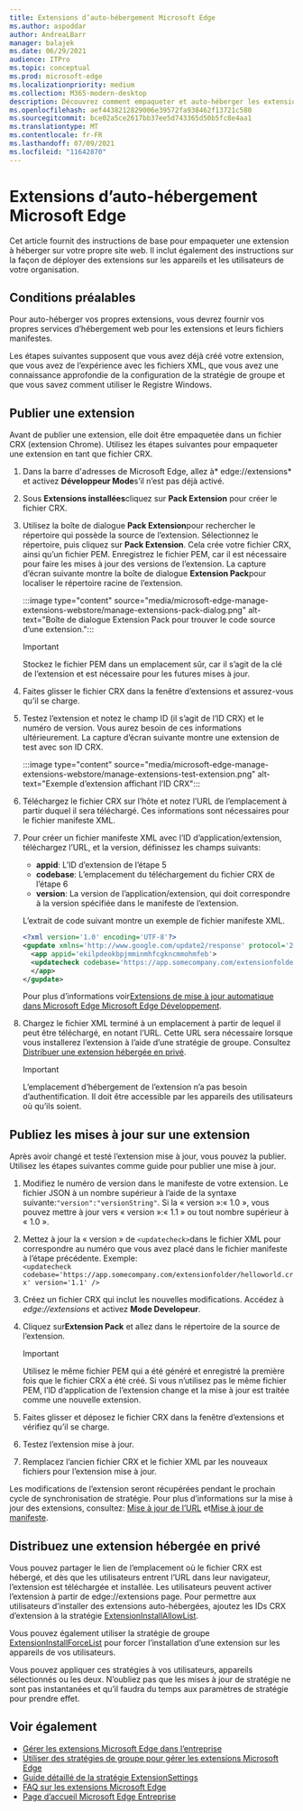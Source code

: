 ```yaml
---
title: Extensions d’auto-hébergement Microsoft Edge
ms.author: aspoddar
author: AndreaLBarr
manager: balajek
ms.date: 06/29/2021
audience: ITPro
ms.topic: conceptual
ms.prod: microsoft-edge
ms.localizationpriority: medium
ms.collection: M365-modern-desktop
description: Découvrez comment empaqueter et auto-héberger les extensions Microsoft Edge dans l’entreprise.
ms.openlocfilehash: aef4438212829006e39572fa938462f13721c580
ms.sourcegitcommit: bce02a5ce2617bb37ee5d743365d50b5fc8e4aa1
ms.translationtype: MT
ms.contentlocale: fr-FR
ms.lasthandoff: 07/09/2021
ms.locfileid: "11642870"
---
```

# <a name="self-host-microsoft-edge-extensions"></a>Extensions d’auto-hébergement Microsoft Edge

Cet article fournit des instructions de base pour empaqueter une extension à héberger sur votre propre site web. Il inclut également des instructions sur la façon de déployer des extensions sur les appareils et les utilisateurs de votre organisation.

## <a name="prerequisites"></a>Conditions préalables

Pour auto-héberger vos propres extensions, vous devrez fournir vos propres services d’hébergement web pour les extensions et leurs fichiers manifestes.

 Les étapes suivantes supposent que vous avez déjà créé votre extension, que vous avez de l’expérience avec les fichiers XML, que vous avez une connaissance approfondie de la configuration de la stratégie de groupe et que vous savez comment utiliser le Registre Windows.

## <a name="publish-an-extension"></a>Publier une extension

Avant de publier une extension, elle doit être empaquetée dans un fichier CRX (extension Chrome). Utilisez les étapes suivantes pour empaqueter une extension en tant que fichier CRX.

1. Dans la barre d'adresses de Microsoft Edge, allez à* edge://extensions* et activez **Développeur Mode**s’il n’est pas déjà activé.
2. Sous **Extensions installées**cliquez sur **Pack Extension** pour créer le fichier CRX.
3. Utilisez la boîte de dialogue **Pack Extension**pour rechercher le répertoire qui possède la source de l’extension. Sélectionnez le répertoire, puis cliquez sur **Pack Extension**.  Cela crée votre fichier CRX, ainsi qu’un fichier PEM. Enregistrez le fichier PEM, car il est nécessaire pour faire les mises à jour des versions de l’extension. La capture d’écran suivante montre la boîte de dialogue **Extension Pack**pour localiser le répertoire racine de l’extension.

   :::image type="content" source="media/microsoft-edge-manage-extensions-webstore/manage-extensions-pack-dialog.png" alt-text="Boîte de dialogue Extension Pack pour trouver le code source d’une extension.":::

   > [!IMPORTANT]
   > Stockez le fichier PEM dans un emplacement sûr, car il s’agit de la clé de l’extension et est nécessaire pour les futures mises à jour.

4. Faites glisser le fichier CRX dans la fenêtre d’extensions et assurez-vous qu’il se charge.
5. Testez l’extension et notez le champ ID (il s’agit de l’ID CRX) et le numéro de version. Vous aurez besoin de ces informations ultérieurement. La capture d’écran suivante montre une extension de test avec son ID CRX.

   :::image type="content" source="media/microsoft-edge-manage-extensions-webstore/manage-extensions-test-extension.png" alt-text="Exemple d’extension affichant l’ID CRX":::

6. Téléchargez le fichier CRX sur l’hôte et notez l’URL de l’emplacement à partir duquel il sera téléchargé. Ces informations sont nécessaires pour le fichier manifeste XML.
7. Pour créer un fichier manifeste XML avec l’ID d’application/extension, téléchargez l’URL, et la version, définissez les champs suivants:  

   - **appid**: L’ID d’extension de l’étape 5
   - **codebase**: L’emplacement du téléchargement du fichier CRX de l’étape 6
   - **version**: La version de l’application/extension, qui doit correspondre à la version spécifiée dans le manifeste de l’extension.

   L’extrait de code suivant montre un exemple de fichier manifeste XML.

   ```xml
   <?xml version='1.0' encoding='UTF-8'?> 
   <gupdate xmlns='http://www.google.com/update2/response' protocol='2.0'> 
     <app appid='ekilpdeokbpjmminmhfcgkncmmohmfeb'> 
     <updatecheck codebase='https://app.somecompany.com/extensionfolder/helloworld.crx' version='1.0' /> 
     </app> 
   </gupdate> 
   ```

   Pour plus d’informations voir[Extensions de mise à jour automatique dans Microsoft Edge Microsoft Edge Développement](/microsoft-edge/extensions-chromium/enterprise/auto-update).

8. Chargez le fichier XML terminé à un emplacement à partir de lequel il peut être téléchargé, en notant l’URL. Cette URL sera nécessaire lorsque vous installerez l’extension à l’aide d’une stratégie de groupe. Consultez [Distribuer une extension hébergée en privé](#distribute-a-privately-hosted-extension).

   > [!IMPORTANT]
   > L’emplacement d’hébergement de l’extension n’a pas besoin d’authentification. Il doit être accessible par les appareils des utilisateurs où qu’ils soient.

## <a name="publish-updates-to-an-extension"></a>Publiez les mises à jour sur une extension

Après avoir changé et testé l’extension mise à jour, vous pouvez la publier. Utilisez les étapes suivantes comme guide pour publier une mise à jour.

1. Modifiez le numéro de version dans le manifeste de votre extension. Le fichier JSON à un nombre supérieur à l’aide de la syntaxe suivante:`"version":"versionString"`. Si la « version »:« 1.0 », vous pouvez mettre à jour vers « version »:« 1.1 » ou tout nombre supérieur à « 1.0 ».
2. Mettez à jour la « version » de `<updatecheck>`dans le fichier XML pour correspondre au numéro que vous avez placé dans le fichier manifeste à l’étape précédente. Exemple:<br>`<updatecheck codebase='https://app.somecompany.com/extensionfolder/helloworld.crx' version='1.1' />`
3. Créez un fichier CRX qui inclut les nouvelles modifications. Accédez à *edge://extensions* et activez **Mode Developeur**.
4. Cliquez sur**Extension Pack** et allez dans le répertoire de la source de l’extension.

   > [!IMPORTANT]
   > Utilisez le même fichier PEM qui a été généré et enregistré la première fois que le fichier CRX a été créé. Si vous n’utilisez pas le même fichier PEM, l’ID d’application de l’extension change et la mise à jour est traitée comme une nouvelle extension.

5. Faites glisser et déposez le fichier CRX dans la fenêtre d’extensions et vérifiez qu’il se charge.
6. Testez l’extension mise à jour.
7. Remplacez l’ancien fichier CRX et le fichier XML par les nouveaux fichiers pour l’extension mise à jour.

Les modifications de l’extension seront récupérées pendant le prochain cycle de synchronisation de stratégie. Pour plus d’informations sur la mise à jour des extensions, consultez: [Mise à jour de l’URL](/microsoft-edge/extensions-chromium/enterprise/auto-update#update-url) et[Mise à jour de manifeste](/microsoft-edge/extensions-chromium/enterprise/auto-update#updated-manifest).

## <a name="distribute-a-privately-hosted-extension"></a>Distribuez une extension hébergée en privé

Vous pouvez partager le lien de l’emplacement où le fichier CRX est hébergé, et dès que les utilisateurs entrent l’URL dans leur navigateur, l’extension est téléchargée et installée. Les utilisateurs peuvent activer l’extension à partir de edge://extensions page. Pour permettre aux utilisateurs d’installer des extensions auto-hébergées, ajoutez les IDs CRX d’extension à la stratégie [ExtensionInstallAllowList](/deployedge/microsoft-edge-policies#extensioninstallallowlist).

Vous pouvez également utiliser la stratégie de groupe [ExtensionInstallForceList](/deployedge/microsoft-edge-manage-extensions-policies#force-install-an-extension) pour forcer l’installation d’une extension sur les appareils de vos utilisateurs.

Vous pouvez appliquer ces stratégies à vos utilisateurs, appareils sélectionnés ou les deux. N’oubliez pas que les mises à jour de stratégie ne sont pas instantanées et qu’il faudra du temps aux paramètres de stratégie pour prendre effet.

## <a name="see-also"></a>Voir également

- [Gérer les extensions Microsoft Edge dans l’entreprise](microsoft-edge-manage-extensions.md)
- [Utiliser des stratégies de groupe pour gérer les extensions Microsoft Edge](microsoft-edge-manage-extensions-policies.md)
- [Guide détaillé de la stratégie ExtensionSettings](microsoft-edge-manage-extensions-ref-guide.md)
- [FAQ sur les extensions Microsoft Edge](microsoft-edge-manage-extensions-faq.md)
- [Page d’accueil Microsoft Edge Entreprise](https://aka.ms/EdgeEnterprise)
